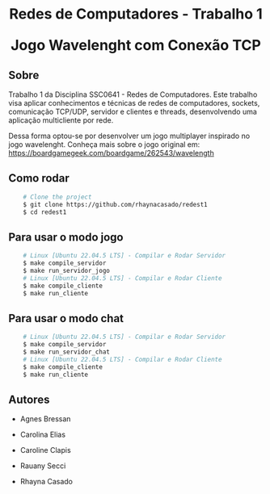 <h1 align="center">
    <p> Redes de Computadores - Trabalho 1  </p>
    <pp> Jogo Wavelenght com Conexão TCP  </pp>
</h1>

## Sobre

Trabalho 1 da Disciplina SSC0641 - Redes de Computadores. Este trabalho visa aplicar conhecimentos e técnicas de redes de computadores, sockets, comunicação TCP/UDP, servidor e clientes e threads, desenvolvendo uma aplicação multicliente por rede.

Dessa forma optou-se por desenvolver um jogo multiplayer inspirado no jogo wavelenght. Conheça mais sobre o jogo original em: https://boardgamegeek.com/boardgame/262543/wavelength

## Como rodar

```bash
    # Clone the project
    $ git clone https://github.com/rhaynacasado/redest1
    $ cd redest1

```
## Para usar o modo jogo

```bash
    # Linux [Ubuntu 22.04.5 LTS] - Compilar e Rodar Servidor
    $ make compile_servidor
    $ make run_servidor_jogo
    # Linux [Ubuntu 22.04.5 LTS] - Compilar e Rodar Cliente
    $ make compile_cliente
    $ make run_cliente

```

## Para usar o modo chat

```bash
    # Linux [Ubuntu 22.04.5 LTS] - Compilar e Rodar Servidor
    $ make compile_servidor
    $ make run_servidor_chat
    # Linux [Ubuntu 22.04.5 LTS] - Compilar e Rodar Cliente
    $ make compile_cliente
    $ make run_cliente

```

## Autores

- Agnes Bressan

- Carolina Elias

- Caroline Clapis

- Rauany Secci

- Rhayna Casado
